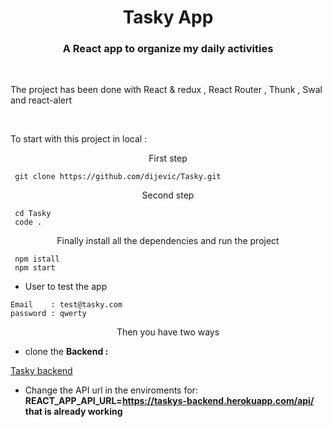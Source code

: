<h1 align="center">  Tasky  App </h1>
<h3 color="red" align="center">A React app to organize my daily activities</h3>

 <br/>

<p margin="20px">The project has been done with React & redux , React Router , Thunk , Swal and react-alert </p>

  <br/>

<p margin="20px">To start with this project in local :</p>

<p align="center">First step </p>

```
 git clone https://github.com/dijevic/Tasky.git
```

<p align="center">Second step </p>

```
 cd Tasky
 code .
```

<p align="center">Finally install all the dependencies and run the project </p>

```
 npm istall
 npm start
```

- User to test the app

```
Email    : test@tasky.com
password : qwerty
```

<p align="center">Then you have two ways </p>

- clone the **Backend :**

<a href="https://github.com/dijevic/Tasky-backend" target="_blank">Tasky backend</a>

- Change the API url in the enviroments for: **REACT_APP_API_URL=https://taskys-backend.herokuapp.com/api/ that is already working**

